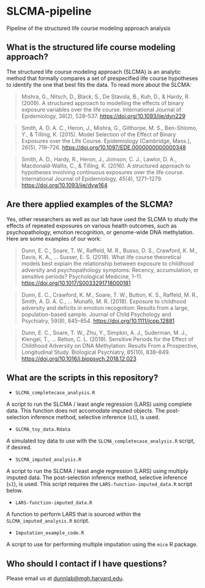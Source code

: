 # SLCMA-pipeline
Pipeline of the structured life course modeling approach analysis

## What is the structured life course modeling approach? 

The structured life course modeling approach (SLCMA) is an analytic method that formally compares a set of prespecified life course hypotheses to identify the one that best fits the data. To read more about the SLCMA: 

> Mishra, G., Nitsch, D., Black, S., De Stavola, B., Kuh, D., & Hardy, R. (2009). A structured approach to modelling the effects of binary exposure variables over the life course. International Journal of Epidemiology, 38(2), 528–537. https://doi.org/10.1093/ije/dyn229

> Smith, A. D. A. C., Heron, J., Mishra, G., Gilthorpe, M. S., Ben-Shlomo, Y., & Tilling, K. (2015). Model Selection of the Effect of Binary Exposures over the Life Course. Epidemiology (Cambridge, Mass.), 26(5), 719–726. https://doi.org/10.1097/EDE.0000000000000348

> Smith, A. D., Hardy, R., Heron, J., Joinson, C. J., Lawlor, D. A., Macdonald-Wallis, C., & Tilling, K. (2016). A structured approach to hypotheses involving continuous exposures over the life course. International Journal of Epidemiology, 45(4), 1271–1279. https://doi.org/10.1093/ije/dyw164

## Are there applied examples of the SLCMA? 

Yes, other researchers as well as our lab have used the SLCMA to study the effects of repeated exposures on various health outcomes, such as psychopathology, emotion recognition, or genome-wide DNA methylation. Here are some examples of our work:

> Dunn, E. C., Soare, T. W., Raffeld, M. R., Busso, D. S., Crawford, K. M., Davis, K. A., … Susser, E. S. (2018). What life course theoretical models best explain the relationship between exposure to childhood adversity and psychopathology symptoms: Recency, accumulation, or sensitive periods? Psychological Medicine, 1–11. https://doi.org/10.1017/S0033291718000181

> Dunn, E. C., Crawford, K. M., Soare, T. W., Button, K. S., Raffeld, M. R., Smith, A. D. A. C., … Munafò, M. R. (2018). Exposure to childhood adversity and deficits in emotion recognition: Results from a large, population-based sample. Journal of Child Psychology and Psychiatry, 59(8), 845–854. https://doi.org/10.1111/jcpp.12881

> Dunn, E. C., Soare, T. W., Zhu, Y., Simpkin, A. J., Suderman, M. J., Klengel, T., … Relton, C. L. (2019). Sensitive Periods for the Effect of Childhood Adversity on DNA Methylation: Results From a Prospective, Longitudinal Study. Biological Psychiatry, 85(10), 838–849. https://doi.org/10.1016/j.biopsych.2018.12.023

## What are the scripts in this repository? 

- `SLCMA_completecase_analysis.R` 

A script to run the SLCMA / least angle regression (LARS) using complete data. This function does not accomodate imputed objects. The post-selection inference method, selective inference (`sI`), is used. 

- `SLCMA_toy_data.Rdata` 

A simulated toy data to use with the `SLCMA_completecase_analysis.R` script, if desired.

- `SLCMA_imputed_analysis.R`

A script to run the SLCMA / least angle regression (LARS) using multiply imputed data. The post-selection inference method, selective inference (`sI`), is used. This script requires the `LARS-function-imputed_data.R` script below.

- `LARS-function-imputed_data.R`

A function to perform LARS that is sourced within the `SLCMA_imputed_analysis.R` script.

- `Imputation_example_code.R`

A script to use for performing multiple imputation using the `mice` R package.

## Who should I contact if I have questions? 

Please email us at dunnlab@mgh.harvard.edu. 
